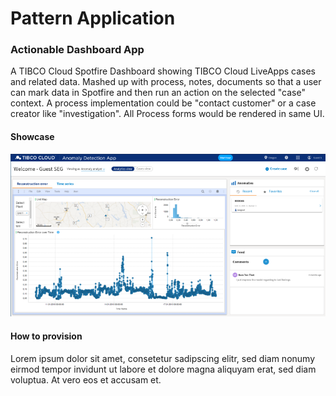 # Pattern Application
### Actionable Dashboard App
A TIBCO Cloud Spotfire Dashboard showing TIBCO Cloud LiveApps cases and related data. Mashed up with process, notes, documents so that a user can mark data in Spotfire and then run an action on the selected "case" context. 
A process implementation could be "contact customer" or a case creator like "investigation". All Process forms would be rendered in same UI.

#### Showcase

![alt-text](actionable-dashboard.png "Image")

#### How to provision

Lorem ipsum dolor sit amet, consetetur sadipscing elitr, sed diam nonumy eirmod tempor invidunt ut labore et dolore magna aliquyam erat, sed diam voluptua. At vero eos et accusam et.
